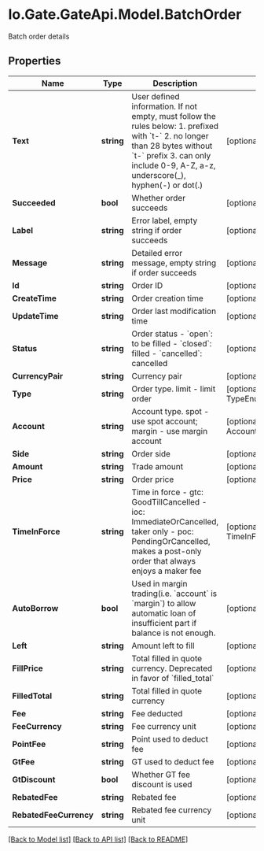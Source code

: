 
# Io.Gate.GateApi.Model.BatchOrder

Batch order details

## Properties

Name | Type | Description | Notes
------------ | ------------- | ------------- | -------------
**Text** | **string** | User defined information. If not empty, must follow the rules below:  1. prefixed with &#x60;t-&#x60; 2. no longer than 28 bytes without &#x60;t-&#x60; prefix 3. can only include 0-9, A-Z, a-z, underscore(_), hyphen(-) or dot(.)  | [optional] 
**Succeeded** | **bool** | Whether order succeeds | [optional] 
**Label** | **string** | Error label, empty string if order succeeds | [optional] 
**Message** | **string** | Detailed error message, empty string if order succeeds | [optional] 
**Id** | **string** | Order ID | [optional] [readonly] 
**CreateTime** | **string** | Order creation time | [optional] [readonly] 
**UpdateTime** | **string** | Order last modification time | [optional] [readonly] 
**Status** | **string** | Order status  - &#x60;open&#x60;: to be filled - &#x60;closed&#x60;: filled - &#x60;cancelled&#x60;: cancelled | [optional] [readonly] 
**CurrencyPair** | **string** | Currency pair | [optional] 
**Type** | **string** | Order type. limit - limit order | [optional] [default to TypeEnum.Limit]
**Account** | **string** | Account type. spot - use spot account; margin - use margin account | [optional] [default to AccountEnum.Spot]
**Side** | **string** | Order side | [optional] 
**Amount** | **string** | Trade amount | [optional] 
**Price** | **string** | Order price | [optional] 
**TimeInForce** | **string** | Time in force  - gtc: GoodTillCancelled - ioc: ImmediateOrCancelled, taker only - poc: PendingOrCancelled, makes a post-only order that always enjoys a maker fee | [optional] [default to TimeInForceEnum.Gtc]
**AutoBorrow** | **bool** | Used in margin trading(i.e. &#x60;account&#x60; is &#x60;margin&#x60;) to allow automatic loan of insufficient part if balance is not enough. | [optional] 
**Left** | **string** | Amount left to fill | [optional] [readonly] 
**FillPrice** | **string** | Total filled in quote currency. Deprecated in favor of &#x60;filled_total&#x60; | [optional] [readonly] 
**FilledTotal** | **string** | Total filled in quote currency | [optional] [readonly] 
**Fee** | **string** | Fee deducted | [optional] [readonly] 
**FeeCurrency** | **string** | Fee currency unit | [optional] [readonly] 
**PointFee** | **string** | Point used to deduct fee | [optional] [readonly] 
**GtFee** | **string** | GT used to deduct fee | [optional] [readonly] 
**GtDiscount** | **bool** | Whether GT fee discount is used | [optional] [readonly] 
**RebatedFee** | **string** | Rebated fee | [optional] [readonly] 
**RebatedFeeCurrency** | **string** | Rebated fee currency unit | [optional] [readonly] 

[[Back to Model list]](../README.md#documentation-for-models)
[[Back to API list]](../README.md#documentation-for-api-endpoints)
[[Back to README]](../README.md)
